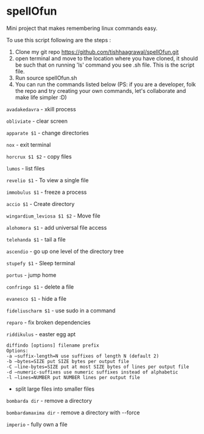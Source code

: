 # spellOfun
Mini project that makes remembering linux commands easy.

To use this script following are the steps :

1. Clone my git repo https://github.com/tishhaagrawal/spellOfun.git
2. open terminal and move to the location where you have cloned, it should be such that on running 'ls' command you see .sh file. This is the script file.
3. Run source spellOfun.sh 
4. You can run the commands listed below (PS: if you are a developer, folk the repo and try creating your own commands, let's collaborate and make life simpler :D)

`avadakedavra` - xkill process

`obliviate` - clear screen

`apparate $1` - change directories 

`nox` - exit terminal

`horcrux $1 $2` - copy files 

`lumos` - list files

`revelio $1` - To view a single file

`immobulus $1` - freeze a process 

`accio $1` - Create directory

`wingardium_leviosa $1 $2` - Move file

`alohomora $1` - add universal file access

`telehanda $1` - tail a file

`ascendio` - go up one level of the directory tree

`stupefy $1` - Sleep terminal

`portus` - jump home

`confringo $1` - delete a file

`evanesco $1` - hide a file

`fideliuscharm $1` - use sudo in a command

`reparo` - fix broken dependencies

`riddikulus` - easter egg apt

```
diffindo [options] filename prefix
Options:
-a –suffix-length=N use suffixes of length N (default 2)
-b –bytes=SIZE put SIZE bytes per output file
-C –line-bytes=SIZE put at most SIZE bytes of lines per output file
-d –numeric-suffixes use numeric suffixes instead of alphabetic
-l –lines=NUMBER put NUMBER lines per output file
```
- split large files into smaller files

`bombarda dir` - remove a directory

`bombardamaxima dir` - remove a directory with --force

`imperio` - fully own a file


